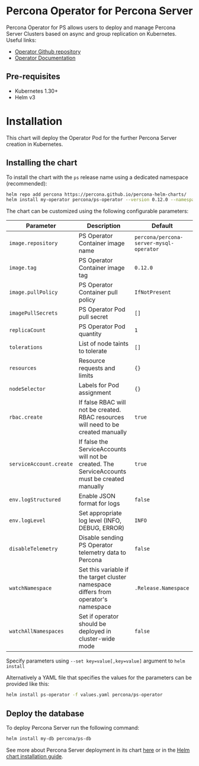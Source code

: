 # Percona Operator for Percona Server

Percona Operator for PS allows users to deploy and manage Percona Server Clusters based on async and group replication on Kubernetes.
Useful links:
- [Operator Github repository](https://github.com/percona/percona-server-mysql-operator)
- [Operator Documentation](https://www.percona.com/doc/kubernetes-operator-for-mysql/ps/index.html)

## Pre-requisites
* Kubernetes 1.30+
* Helm v3

# Installation

This chart will deploy the Operator Pod for the further Percona Server creation in Kubernetes.

## Installing the chart

To install the chart with the `ps` release name using a dedicated namespace (recommended):

```sh
helm repo add percona https://percona.github.io/percona-helm-charts/
helm install my-operator percona/ps-operator --version 0.12.0 --namespace my-namespace
```

The chart can be customized using the following configurable parameters:

| Parameter               | Description                                                                                    | Default                                 |
| ----------------------- | ---------------------------------------------------------------------------------------------- | --------------------------------------- |
| `image.repository`      | PS Operator Container image name                                                               | `percona/percona-server-mysql-operator` |
| `image.tag`             | PS Operator Container image tag                                                                | `0.12.0`                                |
| `image.pullPolicy`      | PS Operator Container pull policy                                                              | `IfNotPresent`                          |
| `imagePullSecrets`      | PS Operator Pod pull secret                                                                    | `[]`                                    |
| `replicaCount`          | PS Operator Pod quantity                                                                       | `1`                                     |
| `tolerations`           | List of node taints to tolerate                                                                | `[]`                                    |
| `resources`             | Resource requests and limits                                                                   | `{}`                                    |
| `nodeSelector`          | Labels for Pod assignment                                                                      | `{}`                                    |
| `rbac.create`           | If false RBAC will not be created. RBAC resources will need to be created manually             | `true`                                  |
| `serviceAccount.create` | If false the ServiceAccounts will not be created. The ServiceAccounts must be created manually | `true`                                  |
| `env.logStructured`     | Enable JSON format for logs                                                                    | `false`                                 |
| `env.logLevel`          | Set appropriate log level (INFO, DEBUG, ERROR)                                                 | `INFO`                                  |
| `disableTelemetry`      | Disable sending PS Operator telemetry data to Percona                                          | `false`                                 |
| `watchNamespace`        | Set this variable if the target cluster namespace differs from operator's namespace            | `.Release.Namespace`                    |
| `watchAllNamespaces`    | Set if operator should be deployed in cluster-wide mode                                        | `false`                                 |


Specify parameters using `--set key=value[,key=value]` argument to `helm install`

Alternatively a YAML file that specifies the values for the parameters can be provided like this:

```sh
helm install ps-operator -f values.yaml percona/ps-operator
```

## Deploy the database

To deploy Percona Server run the following command:

```sh
helm install my-db percona/ps-db
```

See more about Percona Server deployment in its chart [here](https://github.com/percona/percona-helm-charts/tree/main/charts/ps-db) or in the [Helm chart installation guide](https://www.percona.com/doc/kubernetes-operator-for-mysql/helm.html).
